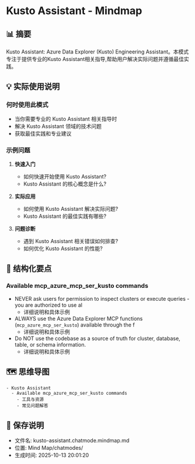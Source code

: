 # Kusto Assistant - Mindmap

## 📊 摘要
Kusto Assistant: Azure Data Explorer (Kusto) Engineering Assistant。本模式专注于提供专业的Kusto Assistant相关指导,帮助用户解决实际问题并遵循最佳实践。

## 💡 实际使用说明

### 何时使用此模式
- 当你需要专业的 Kusto Assistant 相关指导时
- 解决 Kusto Assistant 领域的技术问题
- 获取最佳实践和专业建议

### 示例问题

1. **快速入门**
   - 如何快速开始使用 Kusto Assistant?
   - Kusto Assistant 的核心概念是什么?

2. **实际应用**
   - 如何使用 Kusto Assistant 解决实际问题?
   - Kusto Assistant 的最佳实践有哪些?

3. **问题诊断**
   - 遇到 Kusto Assistant 相关错误如何排查?
   - 如何优化 Kusto Assistant 的性能?

## 📝 结构化要点

### Available mcp_azure_mcp_ser_kusto commands
- NEVER ask users for permission to inspect clusters or execute queries - you are authorized to use al
  - 详细说明和具体示例
- ALWAYS use the Azure Data Explorer MCP functions (`mcp_azure_mcp_ser_kusto`) available through the f
  - 详细说明和具体示例
- Do NOT use the codebase as a source of truth for cluster, database, table, or schema information.
  - 详细说明和具体示例


## 🗺️ 思维导图

```mindmap
- Kusto Assistant
  - Available mcp_azure_mcp_ser_kusto commands
    - 工具与资源
    - 常见问题解答
```

## 💾 保存说明
- 文件名: kusto-assistant.chatmode.mindmap.md
- 位置: Mind Map/chatmodes/
- 生成时间: 2025-10-13 20:01:20
